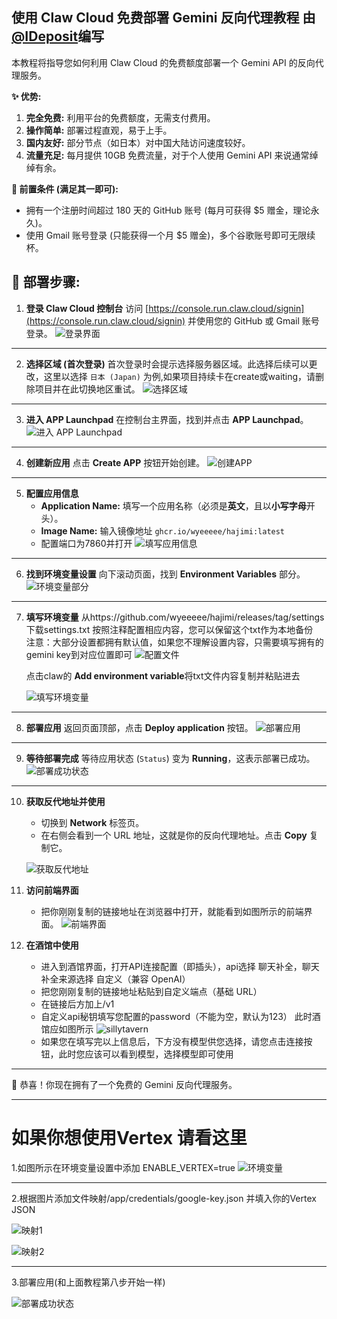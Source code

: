 ## 使用 Claw Cloud 免费部署 Gemini 反向代理教程 由[@IDeposit](https://github.com/IDeposit)编写

本教程将指导您如何利用 Claw Cloud 的免费额度部署一个 Gemini API 的反向代理服务。

**✨ 优势:**

1.  **完全免费:** 利用平台的免费额度，无需支付费用。
2.  **操作简单:** 部署过程直观，易于上手。
3.  **国内友好:** 部分节点（如日本）对中国大陆访问速度较好。
4.  **流量充足:** 每月提供 10GB 免费流量，对于个人使用 Gemini API 来说通常绰绰有余。

**🔑 前置条件 (满足其一即可):**

*   拥有一个注册时间超过 180 天的 GitHub 账号 (每月可获得 $5 赠金，理论永久)。
*   使用 Gmail 账号登录 (只能获得一个月 $5 赠金)，多个谷歌账号即可无限续杯。

**🚀 部署步骤:**
---
1.  **登录 Claw Cloud 控制台**
    访问 [https://console.run.claw.cloud/signin](https://console.run.claw.cloud/signin) 并使用您的 GitHub 或 Gmail 账号登录。
    ![登录界面](./img/claw/1.png)
---
2.  **选择区域 (首次登录)**
    首次登录时会提示选择服务器区域。此选择后续可以更改，这里以选择 `日本 (Japan)` 为例,如果项目持续卡在create或waiting，请删除项目并在此切换地区重试。
    ![选择区域](./img/claw/2.png)
---
3.  **进入 APP Launchpad**
    在控制台主界面，找到并点击 **APP Launchpad**。
    ![进入 APP Launchpad](./img/claw/3.png)
---
4.  **创建新应用**
    点击 **Create APP** 按钮开始创建。
    ![创建APP](./img/claw/4.png)
---
5.  **配置应用信息**
    *   **Application Name:** 填写一个应用名称（必须是**英文**，且以**小写字母**开头）。
    *   **Image Name:** 输入镜像地址 `ghcr.io/wyeeeee/hajimi:latest`
    * 配置端口为7860并打开
    ![填写应用信息](./img/claw/11.png)
---
6.  **找到环境变量设置**
    向下滚动页面，找到 **Environment Variables** 部分。
    ![环境变量部分](./img/claw/6.png)
---
7.  **填写环境变量**
    从https://github.com/wyeeeee/hajimi/releases/tag/settings 下载settings.txt
    按照注释配置相应内容，您可以保留这个txt作为本地备份<br>
    注意：大部分设置都拥有默认值，如果您不理解设置内容，只需要填写拥有的gemini key到对应位置即可
    ![配置文件](./img/claw/settings.png)
    
    点击claw的 **Add environment variable**将txt文件内容复制并粘贴进去

    ![填写环境变量](./img/claw/env.png)
---
8.  **部署应用**
    返回页面顶部，点击 **Deploy application** 按钮。
    ![部署应用](./img/claw/8.png)
---

9.  **等待部署完成**
    等待应用状态 (`Status`) 变为 **Running**，这表示部署已成功。
    ![部署成功状态](./img/claw/9.png)
---
10. **获取反代地址并使用**
    *   切换到 **Network** 标签页。
    *   在右侧会看到一个 URL 地址，这就是你的反向代理地址。点击 **Copy** 复制它。

    ![获取反代地址](./img/claw/10.png)
11. **访问前端界面**
    * 把你刚刚复制的链接地址在浏览器中打开，就能看到如图所示的前端界面。
    ![前端界面](./img/claw/image.png)
12. **在酒馆中使用**
    * 进入到酒馆界面，打开API连接配置（即插头），api选择 聊天补全，聊天补全来源选择 自定义（兼容 OpenAI）
    * 把您刚刚复制的链接地址粘贴到自定义端点（基础 URL）
    * 在链接后方加上/v1
    * 自定义api秘钥填写您配置的password（不能为空，默认为123）
    此时酒馆应如图所示
     ![sillytavern](./img/claw/sillytavern.png)
    * 如果您在填写完以上信息后，下方没有模型供您选择，请您点击连接按钮，此时您应该可以看到模型，选择模型即可使用

---

🎉 恭喜！你现在拥有了一个免费的 Gemini 反向代理服务。

---

# 如果你想使用Vertex 请看这里

1.如图所示在环境变量设置中添加 ENABLE_VERTEX=true
![环境变量](./img/claw/vertex1.png)

---
2.根据图片添加文件映射/app/credentials/google-key.json 并填入你的Vertex JSON

![映射1](./img/claw/vertex2.png)

![映射2](./img/claw/vertex3.png)

---
3.部署应用(和上面教程第八步开始一样)

![部署成功状态](./img/claw/8.png)
